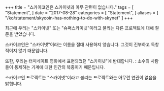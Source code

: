 +++
title = "스카이코인은 스카이넷과 아무 관련이 없습니다."
tags = [
    "Statement",
]
date = "2017-08-28"
categories = [
    "Statement",
]
aliases = [
	"/ko/statement/skycoin-has-nothing-to-do-with-skynet"
]
+++

최근에 우리는 "스카이넷" 또는 "슈퍼스카이넷"이라고 불리는 다른 프로젝트에 대해 질문을 받았습니다.

스카이코인은 "스카이넷"이라는 이름을 절대 사용하지 않습니다. 그것이 진부하고 독창적이지 않기 때문입니다.

또한, 우리는 터미네이트 영화에서 표현되었던 "스카이넷"에 반대합니다. :
소수의 사람들이 통제하는 기계에 대한 인간의 복종이기 때문입니다.

스카이코인 프로젝트는 "스카이넷"이라고 불리는 프로젝트와는 아무런 연관이 없음을 밝힙니다.
